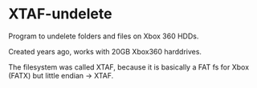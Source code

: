 # XTAF-undelete
Program to undelete folders and files on Xbox 360 HDDs.

Created years ago, works with 20GB Xbox360 harddrives.

The filesystem was called XTAF, because it is basically a FAT fs for Xbox (FATX) but little endian -> XTAF.
